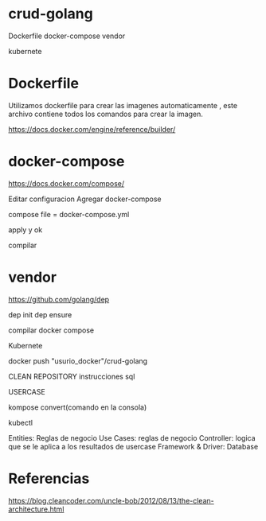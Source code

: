 # crud-golang
Dockerfile
docker-compose
vendor

kubernete


# Dockerfile
Utilizamos dockerfile para crear las imagenes automaticamente , este archivo contiene todos los comandos para crear la imagen.

https://docs.docker.com/engine/reference/builder/

# docker-compose

https://docs.docker.com/compose/

Editar configuracion 
Agregar docker-compose

compose file = docker-compose.yml

apply y ok


compilar

# vendor
https://github.com/golang/dep

dep init 
dep ensure


compilar docker compose

Kubernete

docker push "usurio_docker"/crud-golang



CLEAN
REPOSITORY
instrucciones sql 

USERCASE

kompose convert(comando en la consola)

kubectl


Entities: Reglas de negocio
Use Cases: reglas de negocio
Controller: logica que se le aplica a los resultados de usercase
Framework & Driver: Database


# Referencias
https://blog.cleancoder.com/uncle-bob/2012/08/13/the-clean-architecture.html

